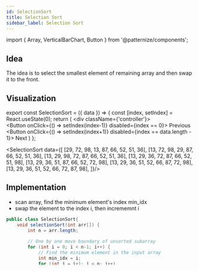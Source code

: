 ```yaml
---
id: SelectionSort
title: Selection Sort
sidebar_label: Selection Sort
---
```


import { Array, VerticalBarChart, Button } from '@patternize/components';

## Idea
The idea is to select the smallest element of remaining array and then swap it to the front.

## Visualization

export const SelectionSort = ({ data }) => {
    const [index, setIndex] = React.useState(0);
    return (
        <div className={'controller'}>
            <VerticalBarChart data={data[index]} />
            <br/>
            <Button onClick={() => setIndex(index-1)} disabled={index == 0}>
                Previous
            </Button>
            <Button onClick={() => setIndex(index+1)} disabled={index == data.length - 1}>
                Next
            </Button>
        </div>
    )
};

<SelectionSort data={[
          [29, 72, 98, 13, 87, 66, 52, 51, 36],
          [13, 72, 98, 29, 87, 66, 52, 51, 36],
          [13, 29, 98, 72, 87, 66, 52, 51, 36],
          [13, 29, 36, 72, 87, 66, 52, 51, 98],
          [13, 29, 36, 51, 87, 66, 52, 72, 98],
          [13, 29, 36, 51, 52, 66, 87, 72, 98],
          [13, 29, 36, 51, 52, 66, 72, 87, 98],
      ]}/>

## Implementation
- scan array, find the minimum element's index min_idx
- swap the element to the index i, then incrememnt i

```java
public class SelectionSort{
    void selectionSort(int arr[]) {
        int n = arr.length; 
    
        // One by one move boundary of unsorted subarray 
        for (int i = 0; i < n-1; i++) { 
            // Find the minimum element in the input array 
            int min_idx = i; 
            for (int j = i+1; j < n; j++) 
                if (arr[j] < arr[min_idx]) 
                    min_idx = j; 
    
            // Swap the found minimum element with the ith element
            int temp = arr[min_idx]; 
            arr[min_idx] = arr[i]; 
            arr[i] = temp; 
        }
    }
}
```

## Time and Space Analysis
- Time O(n^2)
- Space O(1)

